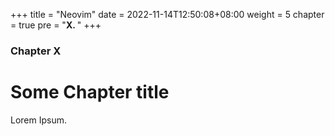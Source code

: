 +++
title = "Neovim"
date = 2022-11-14T12:50:08+08:00
weight = 5
chapter = true
pre = "<b>X. </b>"
+++

### Chapter X

# Some Chapter title

Lorem Ipsum.